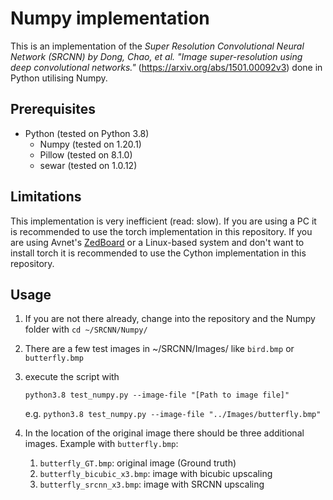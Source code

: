 # Numpy implementation

This is an implementation of the *Super Resolution Convolutional Neural Network (SRCNN) by Dong, Chao, et al. "Image super-resolution using deep convolutional networks."* (https://arxiv.org/abs/1501.00092v3) done in Python utilising Numpy.

## Prerequisites

* Python (tested on Python 3.8)
  * Numpy (tested on 1.20.1)
  * Pillow (tested on 8.1.0)
  * sewar (tested on 1.0.12)

## Limitations

This implementation is very inefficient (read: slow). If you are using a PC it is recommended to use the torch implementation in this repository. If you are using Avnet's [ZedBoard](http://zedboard.org/product/zedboard) or a Linux-based system and don't want to install torch it is recommended to use the Cython implementation in this repository. 

## Usage

1. If you are not there already, change into the repository and the Numpy folder with `cd ~/SRCNN/Numpy/` 
   
2. There are a few test images in ~/SRCNN/Images/ like `bird.bmp` or `butterfly.bmp`

3. execute the script with 
   
   `python3.8 test_numpy.py --image-file "[Path to image file]"`
   
   e.g. `python3.8 test_numpy.py --image-file "../Images/butterfly.bmp"`

4. In the location of the original image there should be three additional images. Example with `butterfly.bmp`:
   1. `butterfly_GT.bmp`: original image (Ground truth)
   2. `butterfly_bicubic_x3.bmp`: image with bicubic upscaling
   3. `butterfly_srcnn_x3.bmp`: image with SRCNN upscaling
